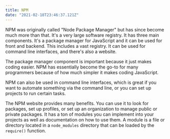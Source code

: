 ```yaml
---
title: NPM
date: "2021-02-18T23:46:37.121Z"
---
```


NPM was originally called "Node Package Manager" but has since become much more than that. It's a very large software registry. It has three main components. It's a package manager for JavaScript and it can be used for front and backend. This includes a vast registry. It can  be used for command line interfaces, and there's also a website.

The package manager component is important because it just makes coding easier. NPM has essentially become the go-to for many programmers because of how much simpler it makes coding JavaScript.

NPM can also be used in command line interfaces, which is great if you want to automate something via the command line, or you can set up projects to run certain tasks.

The NPM website provides many benefits. You can use it to look for packages, set up profiles, or set up an organization to manage public or private packages. It has a ton of modules you can implement into your projects as well as documentation on how to use them. A module is a file or directory located in a ```node_modules``` directory that can be loaded by the ```require()``` function. 

